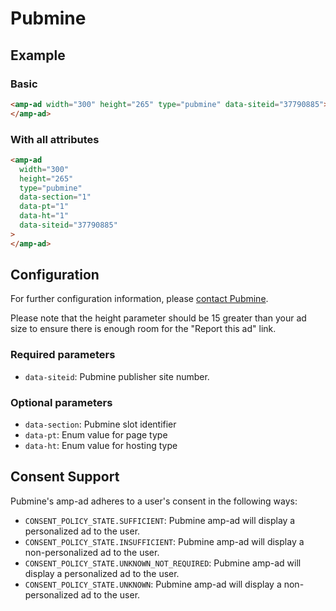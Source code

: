 <!---
Copyright 2016 The AMP HTML Authors. All Rights Reserved.

Licensed under the Apache License, Version 2.0 (the "License");
you may not use this file except in compliance with the License.
You may obtain a copy of the License at

      http://www.apache.org/licenses/LICENSE-2.0

Unless required by applicable law or agreed to in writing, software
distributed under the License is distributed on an "AS-IS" BASIS,
WITHOUT WARRANTIES OR CONDITIONS OF ANY KIND, either express or implied.
See the License for the specific language governing permissions and
limitations under the License.
-->

# Pubmine

## Example

### Basic

```html
<amp-ad width="300" height="265" type="pubmine" data-siteid="37790885">
</amp-ad>
```

### With all attributes

```html
<amp-ad
  width="300"
  height="265"
  type="pubmine"
  data-section="1"
  data-pt="1"
  data-ht="1"
  data-siteid="37790885"
>
</amp-ad>
```

## Configuration

For further configuration information, please [contact Pubmine](https://wordpress.com/help/contact).

Please note that the height parameter should be 15 greater than your ad size to ensure there is enough room for the "Report this ad" link.

### Required parameters

- `data-siteid`: Pubmine publisher site number.

### Optional parameters

- `data-section`: Pubmine slot identifier
- `data-pt`: Enum value for page type
- `data-ht`: Enum value for hosting type

## Consent Support

Pubmine's amp-ad adheres to a user's consent in the following ways:

- `CONSENT_POLICY_STATE.SUFFICIENT`: Pubmine amp-ad will display a personalized ad to the user.
- `CONSENT_POLICY_STATE.INSUFFICIENT`: Pubmine amp-ad will display a non-personalized ad to the user.
- `CONSENT_POLICY_STATE.UNKNOWN_NOT_REQUIRED`: Pubmine amp-ad will display a personalized ad to the user.
- `CONSENT_POLICY_STATE.UNKNOWN`: Pubmine amp-ad will display a non-personalized ad to the user.
